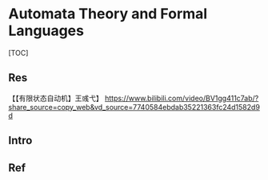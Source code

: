 # Automata Theory and Formal Languages

[TOC]



## Res
【【有限状态自动机】王彧弋】 https://www.bilibili.com/video/BV1gg411c7ab/?share_source=copy_web&vd_source=7740584ebdab35221363fc24d1582d9d



## Intro


## Ref

